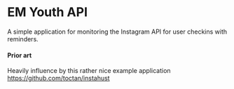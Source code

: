 EM Youth API
======

A simple application for monitoring the Instagram API for user checkins with reminders.

#### Prior art

Heavily influence by this rather nice example application https://github.com/toctan/instahust
